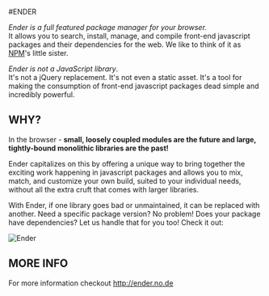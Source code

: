 #ENDER

*Ender is a full featured package manager for your browser.*<br/>
It allows you to search, install, manage, and compile front-end javascript packages and their dependencies for the web. We like to think of it as [NPM](https://github.com/isaacs/npm)'s little sister.

*Ender is not a JavaScript library*.<br/>
It's not a jQuery replacement. It's not even a static asset. It's a tool for making the consumption of front-end javascript packages dead simple and incredibly powerful.


## WHY?

In the browser - **small, loosely coupled modules are the future and large, tightly-bound monolithic libraries are the past!**

Ender capitalizes on this by offering a unique way to bring together the exciting work happening in javascript packages and allows you to mix, match, and customize your own build, suited to your individual needs, without all the extra cruft that comes with larger libraries.

With Ender, if one library goes bad or unmaintained, it can be replaced with another. Need a specific package version? No problem! Does your package have dependencies? Let us handle that for you too!
Check it out:

![Ender](http://f.cl.ly/items/1W0P3I3D3m3U0e1j2h1c/Screen%20shot%202011-05-09%20at%2011.31.42%20AM.png)

## MORE INFO
For more information checkout http://ender.no.de